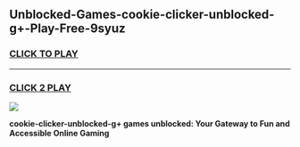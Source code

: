 
## Unblocked-Games-cookie-clicker-unblocked-g+-Play-Free-9syuz
<h3>
<a href="https://premium76.site?title=cookie-clicker-unblocked-g+&ref=10A">CLICK TO PLAY</a></h3>
<hr>

<h3>
<a href="https://premium76.site?title=cookie-clicker-unblocked-g+&ref=10A">CLICK 2 PLAY</a>
  
</h3>

<a href="https://premium76.site?title=cookie-clicker-unblocked-g+&ref=10A"><img src="https://clearcache.store/games.png"></a>


**cookie-clicker-unblocked-g+ games unblocked: Your Gateway to Fun and Accessible Online Gaming**
